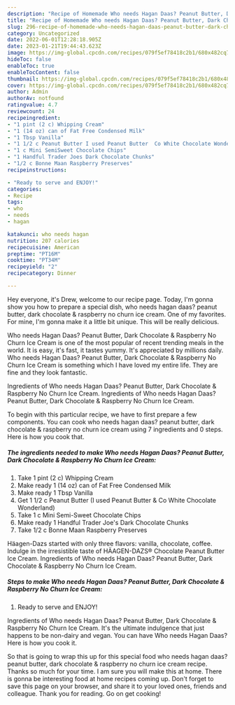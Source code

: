 ```yaml
---
description: "Recipe of Homemade Who needs Hagan Daas? Peanut Butter, Dark Chocolate &amp;amp; Raspberry No Churn Ice Cream"
title: "Recipe of Homemade Who needs Hagan Daas? Peanut Butter, Dark Chocolate &amp;amp; Raspberry No Churn Ice Cream"
slug: 296-recipe-of-homemade-who-needs-hagan-daas-peanut-butter-dark-chocolate-and-amp-raspberry-no-churn-ice-cream
category: Uncategorized
date: 2022-06-01T12:28:18.905Z
date: 2023-01-21T19:44:43.623Z
image: https://img-global.cpcdn.com/recipes/079f5ef78418c2b1/680x482cq70/who-needs-hagan-daas-peanut-butter-dark-chocolate-raspberry-no-churn-ice-cream-recipe-main-photo.jpg
hideToc: false
enableToc: true
enableTocContent: false
thumbnail: https://img-global.cpcdn.com/recipes/079f5ef78418c2b1/680x482cq70/who-needs-hagan-daas-peanut-butter-dark-chocolate-raspberry-no-churn-ice-cream-recipe-main-photo.jpg
cover: https://img-global.cpcdn.com/recipes/079f5ef78418c2b1/680x482cq70/who-needs-hagan-daas-peanut-butter-dark-chocolate-raspberry-no-churn-ice-cream-recipe-main-photo.jpg
author: Admin
authorAv: notfound
ratingvalue: 4.7
reviewcount: 24
recipeingredient:
- "1 pint (2 c) Whipping Cream"
- "1 (14 oz) can of Fat Free Condensed Milk"
- "1 Tbsp Vanilla"
- "1 1/2 c Peanut Butter I used Peanut Butter  Co White Chocolate Wonderland"
- "1 c Mini SemiSweet Chocolate Chips"
- "1 Handful Trader Joes Dark Chocolate Chunks"
- "1/2 c Bonne Maan Raspberry Preserves"
recipeinstructions:

- "Ready to serve and ENJOY!"
categories:
- Recipe
tags:
- who
- needs
- hagan

katakunci: who needs hagan 
nutrition: 207 calories
recipecuisine: American
preptime: "PT16M"
cooktime: "PT34M"
recipeyield: "2"
recipecategory: Dinner

---
```



Hey everyone, it's Drew, welcome to our recipe page. Today, I'm gonna show you how to prepare a special dish, who needs hagan daas? peanut butter, dark chocolate &amp; raspberry no churn ice cream. One of my favorites. For mine, I'm gonna make it a little bit unique. This will be really delicious.

Who needs Hagan Daas? Peanut Butter, Dark Chocolate &amp; Raspberry No Churn Ice Cream is one of the most popular of recent trending meals in the world. It is easy, it's fast, it tastes yummy. It's appreciated by millions daily. Who needs Hagan Daas? Peanut Butter, Dark Chocolate &amp; Raspberry No Churn Ice Cream is something which I have loved my entire life. They are fine and they look fantastic.

Ingredients of Who needs Hagan Daas? Peanut Butter, Dark Chocolate &amp; Raspberry No Churn Ice Cream. Ingredients of Who needs Hagan Daas? Peanut Butter, Dark Chocolate &amp; Raspberry No Churn Ice Cream.


To begin with this particular recipe, we have to first prepare a few components. You can cook who needs hagan daas? peanut butter, dark chocolate &amp; raspberry no churn ice cream using 7 ingredients and 0 steps. Here is how you cook that.

<!--inarticleads1-->

##### The ingredients needed to make Who needs Hagan Daas? Peanut Butter, Dark Chocolate &amp; Raspberry No Churn Ice Cream:

1. Take 1 pint (2 c) Whipping Cream
1. Make ready 1 (14 oz) can of Fat Free Condensed Milk
1. Make ready 1 Tbsp Vanilla
1. Get 1 1/2 c Peanut Butter (I used Peanut Butter &amp; Co White Chocolate Wonderland)
1. Take 1 c Mini Semi-Sweet Chocolate Chips
1. Make ready 1 Handful Trader Joe&#39;s Dark Chocolate Chunks
1. Take 1/2 c Bonne Maan Raspberry Preserves


Häagen-Dazs started with only three flavors: vanilla, chocolate, coffee. Indulge in the irresistible taste of HÄAGEN-DAZS® Chocolate Peanut Butter Ice Cream. Ingredients of Who needs Hagan Daas? Peanut Butter, Dark Chocolate &amp; Raspberry No Churn Ice Cream. 

<!--inarticleads2-->

##### Steps to make Who needs Hagan Daas? Peanut Butter, Dark Chocolate &amp; Raspberry No Churn Ice Cream:


1. Ready to serve and ENJOY!

Ingredients of Who needs Hagan Daas? Peanut Butter, Dark Chocolate &amp; Raspberry No Churn Ice Cream. It&#39;s the ultimate indulgence that just happens to be non-dairy and vegan. You can have Who needs Hagan Daas? Here is how you cook it. 

So that is going to wrap this up for this special food who needs hagan daas? peanut butter, dark chocolate &amp; raspberry no churn ice cream recipe. Thanks so much for your time. I am sure you will make this at home. There is gonna be interesting food at home recipes coming up. Don't forget to save this page on your browser, and share it to your loved ones, friends and colleague. Thank you for reading. Go on get cooking!
